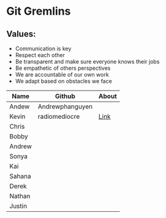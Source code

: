 # Git Gremlins

## Values: 
- Communication is key
- Respect each other
- Be transparent and make sure everyone knows their jobs
- Be empathetic of others perspectives
- We are accountable of our own work
- We adapt based on obstacles we face


| Name | Github | About |
| --- | --- | --- |
| Andew | Andrewphanguyen||
| Kevin | radiomediocre | [Link](https://github.com/qiwenkevin/about-qiwenkevin)|
|Chris|||
|Bobby|||
|Andrew|||
|Sonya|||
|Kai|||
|Sahana|||
|Derek|||
|Nathan|||
|Justin|||
